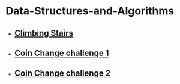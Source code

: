 # Data-Structures-and-Algorithms
* ##  [Climbing Stairs]( https://hem-kant.blogspot.com/2022/10/data-structures-and-algorithms-problem-1-climbingstairs.html) 
* ##  [Coin Change challenge 1]( https://hem-kant.blogspot.com/2022/10/data-structures-and-algorithms-problem-2-coin-change-challenge-1.html) 
* ##  [Coin Change challenge 2]( https://hem-kant.blogspot.com/2022/10/data-structures-and-algorithms-problem-3-coin-change-2.html)
